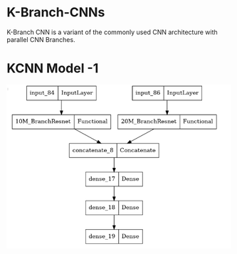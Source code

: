 # K-Branch-CNNs
K-Branch CNN is a variant of the commonly used CNN architecture with parallel CNN Branches.


# KCNN Model -1 
![alt text](image.png)

